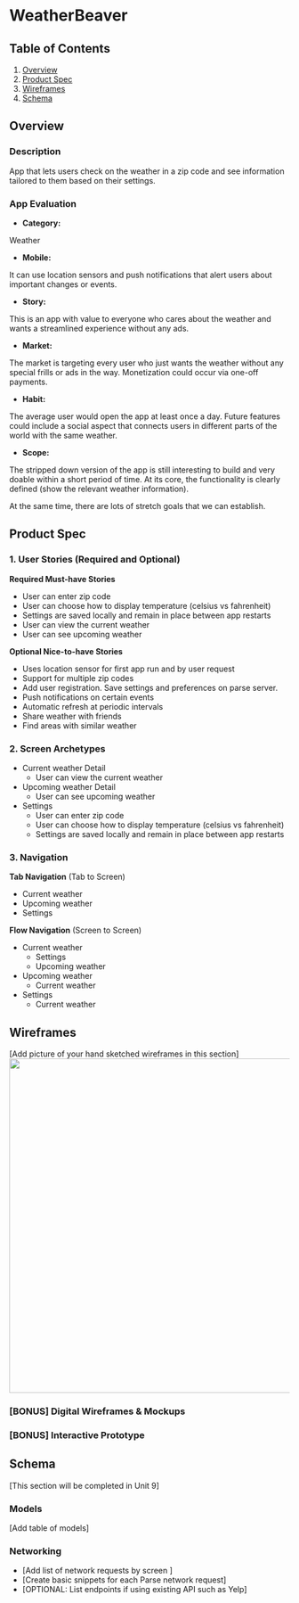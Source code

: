 # WeatherBeaver

## Table of Contents
1. [Overview](#Overview)
1. [Product Spec](#Product-Spec)
1. [Wireframes](#Wireframes)
2. [Schema](#Schema)

## Overview
### Description

App that lets users check on the weather in a zip code and see information tailored to them based on their settings. 

### App Evaluation

- **Category:**

Weather

- **Mobile:**

It can use location sensors and push notifications that alert users about important changes or events.

- **Story:**

This is an app with value to everyone who cares about the weather and wants a streamlined experience without any ads.

- **Market:**

The market is targeting every user who just wants the weather without any special frills or ads in the way. Monetization could occur via one-off payments.

- **Habit:**

The average user would open the app at least once a day. Future features could include a social aspect that connects users in different parts of the world with the same weather.

- **Scope:**

The stripped down version of the app is still interesting to build and very doable within a short period of time. At its core, the functionality is clearly defined (show the relevant weather information).

At the same time, there are lots of stretch goals that we can establish.

## Product Spec

### 1. User Stories (Required and Optional)

**Required Must-have Stories**

* User can enter zip code
* User can choose how to display temperature (celsius vs fahrenheit)
* Settings are saved locally and remain in place between app restarts
* User can view the current weather
* User can see upcoming weather

**Optional Nice-to-have Stories**

* Uses location sensor for first app run and by user request
* Support for multiple zip codes
* Add user registration. Save settings and preferences on parse server.
* Push notifications on certain events
* Automatic refresh at periodic intervals
* Share weather with friends
* Find areas with similar weather

### 2. Screen Archetypes

* Current weather Detail 
   * User can view the current weather
* Upcoming weather Detail
   * User can see upcoming weather
* Settings
   * User can enter zip code
   * User can choose how to display temperature (celsius vs fahrenheit)
   * Settings are saved locally and remain in place between app restarts

### 3. Navigation

**Tab Navigation** (Tab to Screen)

* Current weather
* Upcoming weather
* Settings

**Flow Navigation** (Screen to Screen)

* Current weather
   * Settings
   * Upcoming weather
* Upcoming weather
   * Current weather
* Settings
   * Current weather

## Wireframes
[Add picture of your hand sketched wireframes in this section]
<img src="YOUR_WIREFRAME_IMAGE_URL" width=600>

### [BONUS] Digital Wireframes & Mockups

### [BONUS] Interactive Prototype

## Schema 
[This section will be completed in Unit 9]
### Models
[Add table of models]
### Networking
- [Add list of network requests by screen ]
- [Create basic snippets for each Parse network request]
- [OPTIONAL: List endpoints if using existing API such as Yelp]
